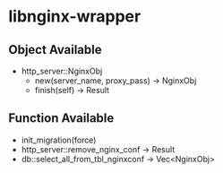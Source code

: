 # libnginx-wrapper

## Object Available

- http_server::NginxObj 
  - new(server_name, proxy_pass) -> NginxObj
  - finish(self) -> Result

## Function Available

- init_migration(force)
- http_server::remove_nginx_conf -> Result
- db::select_all_from_tbl_nginxconf -> Vec\<NginxObj>

